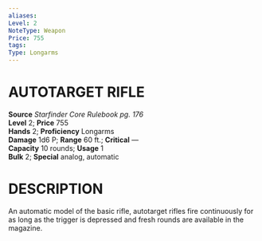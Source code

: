 ```yaml
---
aliases: 
Level: 2
NoteType: Weapon
Price: 755
tags: 
Type: Longarms
---
```

#  AUTOTARGET RIFLE

**Source** _Starfinder Core Rulebook pg. 176_  
**Level** 2; **Price** 755  
**Hands** 2; **Proficiency** Longarms  
**Damage** 1d6 P; **Range** 60 ft.; **Critical** —  
**Capacity** 10 rounds; **Usage** 1  
**Bulk** 2; **Special** analog, automatic

# DESCRIPTION

An automatic model of the basic rifle, autotarget rifles fire continuously for as long as the trigger is depressed and fresh rounds are available in the magazine.

